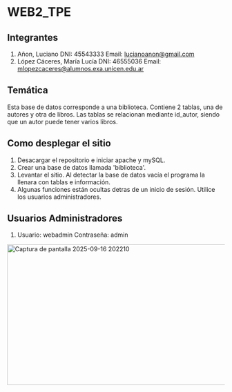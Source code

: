 # WEB2_TPE

## Integrantes
1. Añon, Luciano DNI: 45543333 Email: lucianoanon@gmail.com
2. López Cáceres, María Lucía DNI: 46555036 Email: mlopezcaceres@alumnos.exa.unicen.edu.ar

## Temática
Esta base de datos corresponde a una biblioteca. Contiene 2 tablas, una de autores y otra de libros. Las tablas se relacionan mediante id_autor, siendo que un autor puede tener varios libros.

## Como desplegar el sitio
1. Desacargar el repositorio e iniciar apache y mySQL.
2. Crear una base de datos llamada 'biblioteca'.
3. Levantar el sitio. Al detectar la base de datos vacía el programa la llenara con tablas e información.
4. Algunas funciones están ocultas detras de un inicio de sesión. Utilice los usuarios administradores.

## Usuarios Administradores
1. Usuario: webadmin Contraseña: admin

<img width="665" height="326" alt="Captura de pantalla 2025-09-16 202210" src="https://github.com/user-attachments/assets/73f91467-264f-496c-8565-f965eb0a2d97" />
